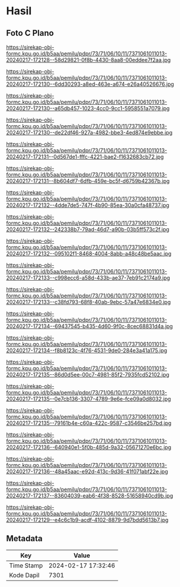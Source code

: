 # Hasil

## Foto C Plano

https://sirekap-obj-formc.kpu.go.id/b5aa/pemilu/pdpr/73/71/06/10/11/7371061011013-20240217-172128--58d29821-0f8b-4430-8aa8-00eddee7f2aa.jpg

https://sirekap-obj-formc.kpu.go.id/b5aa/pemilu/pdpr/73/71/06/10/11/7371061011013-20240217-172130--6dd30293-a8ed-463e-a674-e26a40526676.jpg

https://sirekap-obj-formc.kpu.go.id/b5aa/pemilu/pdpr/73/71/06/10/11/7371061011013-20240217-172130--a65db457-1023-4cc0-9cc1-5958551a7079.jpg

https://sirekap-obj-formc.kpu.go.id/b5aa/pemilu/pdpr/73/71/06/10/11/7371061011013-20240217-172130--de22df46-927a-4982-bbe3-4ed874e9ebbe.jpg

https://sirekap-obj-formc.kpu.go.id/b5aa/pemilu/pdpr/73/71/06/10/11/7371061011013-20240217-172131--0d567de1-fffc-4221-bae2-f1632683cb72.jpg

https://sirekap-obj-formc.kpu.go.id/b5aa/pemilu/pdpr/73/71/06/10/11/7371061011013-20240217-172131--8b604df7-6dfb-459e-bc5f-d6759b42367b.jpg

https://sirekap-obj-formc.kpu.go.id/b5aa/pemilu/pdpr/73/71/06/10/11/7371061011013-20240217-172132--4dde7de5-747f-4b90-85ea-30a0cfa48737.jpg

https://sirekap-obj-formc.kpu.go.id/b5aa/pemilu/pdpr/73/71/06/10/11/7371061011013-20240217-172132--242338b7-79ad-46d7-a90b-03b5ff573c2f.jpg

https://sirekap-obj-formc.kpu.go.id/b5aa/pemilu/pdpr/73/71/06/10/11/7371061011013-20240217-172132--095102f1-8468-4004-8abb-a48c48be5aac.jpg

https://sirekap-obj-formc.kpu.go.id/b5aa/pemilu/pdpr/73/71/06/10/11/7371061011013-20240217-172133--c998ecc6-a58d-433b-ae37-7eb91c2174a9.jpg

https://sirekap-obj-formc.kpu.go.id/b5aa/pemilu/pdpr/73/71/06/10/11/7371061011013-20240217-172133--c38fd793-68f8-40ab-9ebc-57a47e6834e0.jpg

https://sirekap-obj-formc.kpu.go.id/b5aa/pemilu/pdpr/73/71/06/10/11/7371061011013-20240217-172134--69437545-b435-4d60-9f0c-8cec68831d4a.jpg

https://sirekap-obj-formc.kpu.go.id/b5aa/pemilu/pdpr/73/71/06/10/11/7371061011013-20240217-172134--f8b8123c-4f76-4531-9de0-284e3a41a175.jpg

https://sirekap-obj-formc.kpu.go.id/b5aa/pemilu/pdpr/73/71/06/10/11/7371061011013-20240217-172135--86d0d5ee-00c7-4981-85f2-7935fcd52102.jpg

https://sirekap-obj-formc.kpu.go.id/b5aa/pemilu/pdpr/73/71/06/10/11/7371061011013-20240217-172135--0e7cb136-3307-4789-9e6e-fce09a0d8032.jpg

https://sirekap-obj-formc.kpu.go.id/b5aa/pemilu/pdpr/73/71/06/10/11/7371061011013-20240217-172135--79161b4e-c60a-422c-9587-c3546be257bd.jpg

https://sirekap-obj-formc.kpu.go.id/b5aa/pemilu/pdpr/73/71/06/10/11/7371061011013-20240217-172136--640940e1-5f0b-485d-9a32-05671270e6bc.jpg

https://sirekap-obj-formc.kpu.go.id/b5aa/pemilu/pdpr/73/71/06/10/11/7371061011013-20240217-172136--48a45aac-e92d-413c-9d36-41f071abf22e.jpg

https://sirekap-obj-formc.kpu.go.id/b5aa/pemilu/pdpr/73/71/06/10/11/7371061011013-20240217-172137--83604039-eab6-4f38-8528-51658940cd9b.jpg

https://sirekap-obj-formc.kpu.go.id/b5aa/pemilu/pdpr/73/71/06/10/11/7371061011013-20240217-172129--e4c6c1b9-acdf-4102-8879-9d7bdd5613b7.jpg


## Metadata

| Key        | Value               |
| ---------- | ------------------- |
| Time Stamp | 2024-02-17 17:32:46 |
| Kode Dapil | 7301                |



